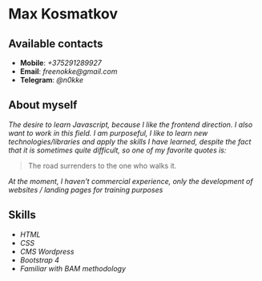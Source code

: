# **Max Kosmatkov**

## **Available contacts**
  * **Mobile**: _+375291289927_
  * **Email**: _freenokke@gmail.com_
  * **Telegram**: _@n0kke_

## **About myself**
_The desire to learn Javascript, because I like the frontend direction. I also want to work in this field. I am purposeful, I like to learn new technologies/libraries and apply the skills I have learned, despite the fact that it is sometimes quite difficult, so one of my favorite quotes is:_
>The road surrenders to the one who walks it.

_At the moment, I haven't commercial experience, only the development of websites / landing pages for training purposes_

## **Skills**
  * _HTML_
  * _CSS_
  * _CMS Wordpress_
  * _Bootstrap 4_
  * _Familiar with BAM methodology_